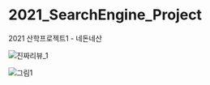 # 2021_SearchEngine_Project
2021 산학프로젝트1 - 네돈네산

![진짜리뷰_1](https://user-images.githubusercontent.com/44547064/122673206-53101180-d20a-11eb-9599-5e33fb0486f3.png)

![그림1](https://user-images.githubusercontent.com/44547064/122673252-85217380-d20a-11eb-9e8d-37bd1f8b765f.png)

